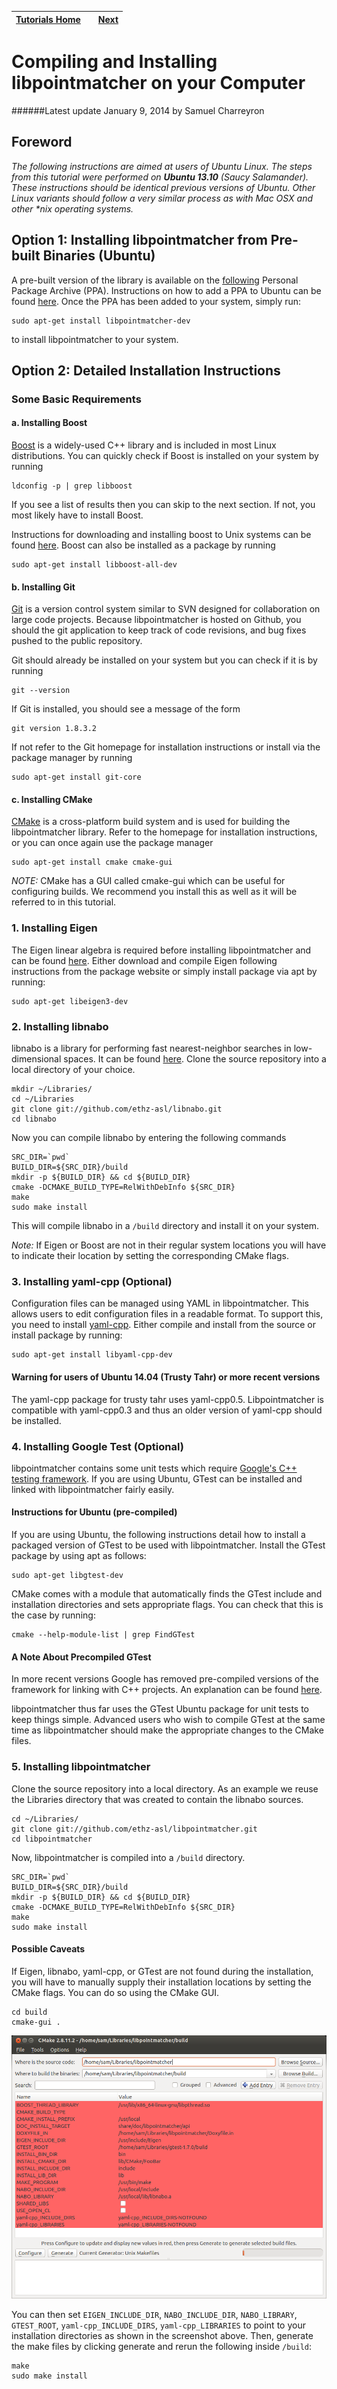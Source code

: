 | [Tutorials Home](Tutorials.md)    | | [Next](Datafilters.md) |
| ------------- |:-------------:| -----:|

# Compiling and Installing libpointmatcher on your Computer
######Latest update January 9, 2014 by Samuel Charreyron

## Foreword
*The following instructions are aimed at users of Ubuntu Linux.  The steps from this tutorial were performed on **Ubuntu 13.10** (Saucy Salamander).  These instructions should be identical previous versions of Ubuntu.  Other Linux variants should follow a very similar process as with Mac OSX and other \*nix operating systems.*

## Option 1: Installing libpointmatcher from Pre-built Binaries (Ubuntu)
A pre-built version of the library is available on the [following](https://launchpad.net/~stephane.magnenat) Personal Package Archive (PPA). Instructions on how to add a PPA to Ubuntu can be found [here](https://launchpad.net/+help-soyuz/ppa-sources-list.html).  Once the PPA has been added to your system, simply run:

```
sudo apt-get install libpointmatcher-dev
```
to install libpointmatcher to your system.

## Option 2: Detailed Installation Instructions 
### Some Basic Requirements 

#### a. Installing Boost
[Boost](www.boost.org) is a widely-used C++ library and is included in most Linux distributions.  You can quickly check if Boost is installed on your system by running

```
ldconfig -p | grep libboost
```

If you see a list of results then you can skip to the next section.  If not, you most likely have to install Boost.

Instructions for downloading and installing boost to Unix systems can be found [here](http://www.boost.org/doc/libs/1_55_0/more/getting_started/unix-variants.html).  Boost can also be installed as a package by running

```
sudo apt-get install libboost-all-dev
```

#### b. Installing Git
[Git](http://git-scm.com/) is a version control system similar to SVN designed for collaboration on large code projects.  Because libpointmatcher is hosted on Github, you should the git application to keep track of code revisions, and bug fixes pushed to the public repository.

Git should already be installed on your system but you can check if it is by running

```
git --version 
```
If Git is installed, you should see a message of the form
```
git version 1.8.3.2
```
If not refer to the Git homepage for installation instructions or install via the package manager by running
```
sudo apt-get install git-core
```
#### c. Installing CMake
[CMake](http://www.cmake.org/) is a cross-platform build system and is used for building the libpointmatcher library.  Refer to the homepage for installation instructions, or you can once again use the package manager
```
sudo apt-get install cmake cmake-gui
```
*NOTE:* CMake has a GUI called cmake-gui which can be useful for configuring builds.  We recommend you install this as well as it will be referred to in this tutorial.

### 1. Installing Eigen
The Eigen linear algebra is required before installing libpointmatcher and can be found [here](http://eigen.tuxfamily.org/).  Either download and compile Eigen following instructions from the package website or simply install package via apt by running:
```
sudo apt-get libeigen3-dev
```

### 2. Installing libnabo
libnabo is a library for performing fast nearest-neighbor searches in low-dimensional spaces.  It can be found [here](https://github.com/ethz-asl/libnabo).  Clone the source repository into a local directory of your choice.
```
mkdir ~/Libraries/
cd ~/Libraries
git clone git://github.com/ethz-asl/libnabo.git
cd libnabo
``` 

Now you can compile libnabo by entering the following commands
```
SRC_DIR=`pwd`
BUILD_DIR=${SRC_DIR}/build
mkdir -p ${BUILD_DIR} && cd ${BUILD_DIR}
cmake -DCMAKE_BUILD_TYPE=RelWithDebInfo ${SRC_DIR}
make
sudo make install
```
This will compile libnabo in a `/build` directory and install it on your system.

*Note:* If Eigen or Boost are not in their regular system locations you will have to indicate their location by setting the corresponding CMake flags.

### 3. Installing yaml-cpp (Optional)
Configuration files can be managed using YAML in libpointmatcher.  This allows users to edit configuration files in a readable format.  To support this, you need to install [yaml-cpp](http://code.google.com/p/yaml-cpp/). Either compile and install from the source or install package by running:
```
sudo apt-get install libyaml-cpp-dev
```

#### Warning for users of Ubuntu 14.04 (Trusty Tahr) or more recent versions
The yaml-cpp package for trusty tahr uses yaml-cpp0.5.  Libpointmatcher is compatible with yaml-cpp0.3 and thus an older version of yaml-cpp should be installed.

### 4. Installing Google Test (Optional)
libpointmatcher contains some unit tests which require [Google's C++ testing framework](http://code.google.com/p/googletest/).  If you are using Ubuntu, GTest can be installed and linked with libpointmatcher fairly easily.

#### Instructions for Ubuntu (pre-compiled)

If you are using Ubuntu, the following instructions detail how to install a packaged version of GTest to be used with libpointmatcher. Install the GTest package by using apt as follows:
```
sudo apt-get libgtest-dev
```
CMake comes with a module that automatically finds the GTest include and installation directories and sets appropriate flags.  You can check that this is the case by running:
```
cmake --help-module-list | grep FindGTest
``` 

#### A Note About Precompiled GTest
In more recent versions Google has removed pre-compiled versions of the framework for linking with C++ projects.  An explanation can be found [here](http://code.google.com/p/googletest/wiki/FAQ#Why_is_it_not_recommended_to_install_a_pre-compiled_copy_of_Goog).

libpointmatcher thus far uses the GTest Ubuntu package for unit tests to keep things simple.  Advanced users who wish to compile GTest at the same time as libpointmatcher should make the appropriate changes to the CMake files.

### 5. Installing libpointmatcher
Clone the source repository into a local directory.  As an example we reuse the Libraries directory that was created to contain the libnabo sources.
```
cd ~/Libraries/
git clone git://github.com/ethz-asl/libpointmatcher.git
cd libpointmatcher
```
Now, libpointmatcher is compiled into a `/build` directory.
```
SRC_DIR=`pwd`
BUILD_DIR=${SRC_DIR}/build
mkdir -p ${BUILD_DIR} && cd ${BUILD_DIR}
cmake -DCMAKE_BUILD_TYPE=RelWithDebInfo ${SRC_DIR}
make
sudo make install
```

#### Possible Caveats
If Eigen, libnabo, yaml-cpp, or GTest are not found during the installation, you will have to manually supply their installation locations by setting the CMake flags.  You can do so using the CMake GUI.
```
cd build
cmake-gui .
```
![alt text](images/cmake_screenshot.png "Screenshot of CMake GUI")

<!--If yaml-cpp was installed using apt-get as described above, it will not be found by the default CMake configuration.  You should set the `yaml-cpp_INCLUDE_DIRS` and `yaml-cpp_LIBRARIES` to `/usr/include/yaml-cpp` and `/usr/lib/x86_64-linux-gnu/` respectively.  These locations could be different on your machine.  You can find them by the files installed by the libyaml package:
```
dpkg -L libyaml-cpp-dev
```
-->
You can then set `EIGEN_INCLUDE_DIR`, `NABO_INCLUDE_DIR`, `NABO_LIBRARY`, `GTEST_ROOT`, `yaml-cpp_INCLUDE_DIRS`, `yaml-cpp_LIBRARIES` to point to your installation directories as shown in the screenshot above.  Then, generate the make files by clicking generate and rerun the following inside `/build`:
```
make
sudo make install
```


